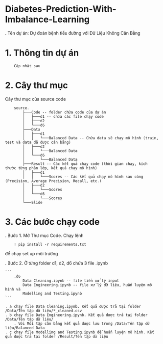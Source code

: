 # Diabetes-Prediction-With-Imbalance-Learning

. Tên dự án: Dự đoán bệnh tiểu đường với Dữ Liệu Không Cân Bằng

# 1. Thông tin dự án

```
    Cập nhật sau
```




# 2. Cây thư mục
Cây thư mục của source code
```
    source.
        ├───Code -- folder chứa code của dự án
        │   ├───d1 -- chứa các file chạy code
        │   ├───d2
        │   └───d6
        ├───Data
        │   ├───d1
        │   │   └───Balanced Data -- Chứa data sẽ chạy mô hình (train, test và data đã được cân bằng)
        │   ├───d2
        │   │   └───Balanced Data
        │   └───d6
        │       └───Balanced Data
        ├───Result -- Các kết quả chạy code (thời gian chạy, kích thước từng phân lớp, kết quả chạy mô hình)
        │   ├───d1
        │   │   └───Scores -- Các kết quả chạy mô hình sau cùng (Precision, Average Precision, Recall, etc.)
        │   ├───d2
        │   │   └───Scores
        │   └───d6
        │       └───Scores
        └───Slide
```



# 3. Các bước chạy code

. Bước 1. Mở Thư mục Code. Chạy lệnh 

```
    ! pip install -r requirements.txt
```

để chạy set up môi trường

. Bước 2. Ở từng folder d1, d2, d6 chứa 3 file .ipynb

    ```
        .d6
            Data Cleaning.ipynb -- file tiền xử lý input
            Data Engineering.ipynb -- file xử lý dữ liệu, huấn luyện mô hình và 
            Modelling and Testing.ipynb
    ```

    . a chạy file Data Cleaning.ipynb. Kết quả được trả tại folder /Data/Tên tập dữ liệu/*_cleaned.csv
    . b chạy file Data Engineering.ipynb. Kết quả được trả tại folder /Data/Tên tập dữ liệu/
        . Với Mỗi tập cân bằng kết quả được lưu trong /Data/Tên tập dữ liệu/Balanced Data
    . c chạy file Modelling and Testing.ipynb để huấn luyện mô hình. Kết quả được trả tại folder /Result/Tên tập dữ liệu

